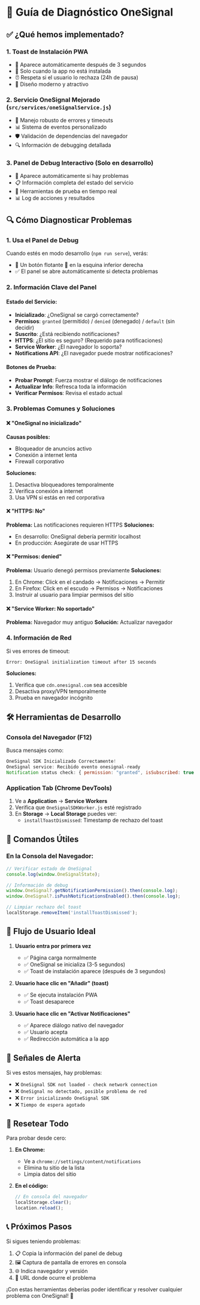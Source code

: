 # 🔧 Guía de Diagnóstico OneSignal

## ✅ ¿Qué hemos implementado?

### 1. **Toast de Instalación PWA**
- 📱 Aparece automáticamente después de 3 segundos
- 🎯 Solo cuando la app no está instalada
- ⏰ Respeta si el usuario lo rechaza (24h de pausa)
- 🎨 Diseño moderno y atractivo

### 2. **Servicio OneSignal Mejorado** (`src/services/oneSignalService.js`)
- 🔄 Manejo robusto de errores y timeouts
- 📊 Sistema de eventos personalizado
- 🛡️ Validación de dependencias del navegador
- 🔍 Información de debugging detallada

### 3. **Panel de Debug Interactivo** (Solo en desarrollo)
- 🐛 Aparece automáticamente si hay problemas
- 📋 Información completa del estado del servicio
- 🧪 Herramientas de prueba en tiempo real
- 📊 Log de acciones y resultados

## 🔍 Cómo Diagnosticar Problemas

### **1. Usa el Panel de Debug**

Cuando estés en modo desarrollo (`npm run serve`), verás:
- 🔴 Un botón flotante 🐛 en la esquina inferior derecha
- ✅ El panel se abre automáticamente si detecta problemas

### **2. Información Clave del Panel**

#### Estado del Servicio:
- **Inicializado**: ¿OneSignal se cargó correctamente?
- **Permisos**: `granted` (permitido) / `denied` (denegado) / `default` (sin decidir)
- **Suscrito**: ¿Está recibiendo notificaciones?
- **HTTPS**: ¿El sitio es seguro? (Requerido para notificaciones)
- **Service Worker**: ¿El navegador lo soporta?
- **Notifications API**: ¿El navegador puede mostrar notificaciones?

#### Botones de Prueba:
- **Probar Prompt**: Fuerza mostrar el diálogo de notificaciones
- **Actualizar Info**: Refresca toda la información
- **Verificar Permisos**: Revisa el estado actual

### **3. Problemas Comunes y Soluciones**

#### ❌ "OneSignal no inicializado"
**Causas posibles:**
- Bloqueador de anuncios activo
- Conexión a internet lenta
- Firewall corporativo

**Soluciones:**
1. Desactiva bloqueadores temporalmente
2. Verifica conexión a internet
3. Usa VPN si estás en red corporativa

#### ❌ "HTTPS: No"
**Problema:** Las notificaciones requieren HTTPS
**Soluciones:**
- En desarrollo: OneSignal debería permitir localhost
- En producción: Asegúrate de usar HTTPS

#### ❌ "Permisos: denied"
**Problema:** Usuario denegó permisos previamente
**Soluciones:**
1. En Chrome: Click en el candado → Notificaciones → Permitir
2. En Firefox: Click en el escudo → Permisos → Notificaciones
3. Instruir al usuario para limpiar permisos del sitio

#### ❌ "Service Worker: No soportado"
**Problema:** Navegador muy antiguo
**Solución:** Actualizar navegador

### **4. Información de Red**

Si ves errores de timeout:
```
Error: OneSignal initialization timeout after 15 seconds
```

**Soluciones:**
1. Verifica que `cdn.onesignal.com` sea accesible
2. Desactiva proxy/VPN temporalmente
3. Prueba en navegador incógnito

## 🛠️ Herramientas de Desarrollo

### **Consola del Navegador** (F12)

Busca mensajes como:
```javascript
OneSignal SDK Inicializado Correctamente!
OneSignal service: Recibido evento onesignal-ready
Notification status check: { permission: "granted", isSubscribed: true }
```

### **Application Tab** (Chrome DevTools)

1. Ve a **Application** → **Service Workers**
2. Verifica que `OneSignalSDKWorker.js` esté registrado
3. En **Storage** → **Local Storage** puedes ver:
   - `installToastDismissed`: Timestamp de rechazo del toast

## 🔧 Comandos Útiles

### **En la Consola del Navegador:**

```javascript
// Verificar estado de OneSignal
console.log(window.OneSignalState);

// Información de debug
window.OneSignal?.getNotificationPermission().then(console.log);
window.OneSignal?.isPushNotificationsEnabled().then(console.log);

// Limpiar rechazo del toast
localStorage.removeItem('installToastDismissed');
```

## 📱 Flujo de Usuario Ideal

1. **Usuario entra por primera vez**
   - ✅ Página carga normalmente
   - ✅ OneSignal se inicializa (3-5 segundos)
   - ✅ Toast de instalación aparece (después de 3 segundos)

2. **Usuario hace clic en "Añadir" (toast)**
   - ✅ Se ejecuta instalación PWA
   - ✅ Toast desaparece

3. **Usuario hace clic en "Activar Notificaciones"**
   - ✅ Aparece diálogo nativo del navegador
   - ✅ Usuario acepta
   - ✅ Redirección automática a la app

## 🚨 Señales de Alerta

Si ves estos mensajes, hay problemas:

- ❌ `OneSignal SDK not loaded - check network connection`
- ❌ `OneSignal no detectado, posible problema de red`
- ❌ `Error inicializando OneSignal SDK`
- ❌ `Tiempo de espera agotado`

## 🔄 Resetear Todo

Para probar desde cero:

1. **En Chrome:**
   - Ve a `chrome://settings/content/notifications`
   - Elimina tu sitio de la lista
   - Limpia datos del sitio

2. **En el código:**
   ```javascript
   // En consola del navegador
   localStorage.clear();
   location.reload();
   ```

## 📞 Próximos Pasos

Si sigues teniendo problemas:

1. 📋 Copia la información del panel de debug
2. 🖼️ Captura de pantalla de errores en consola
3. 🌐 Indica navegador y versión
4. 🔗 URL donde ocurre el problema

¡Con estas herramientas deberías poder identificar y resolver cualquier problema con OneSignal! 🎉

